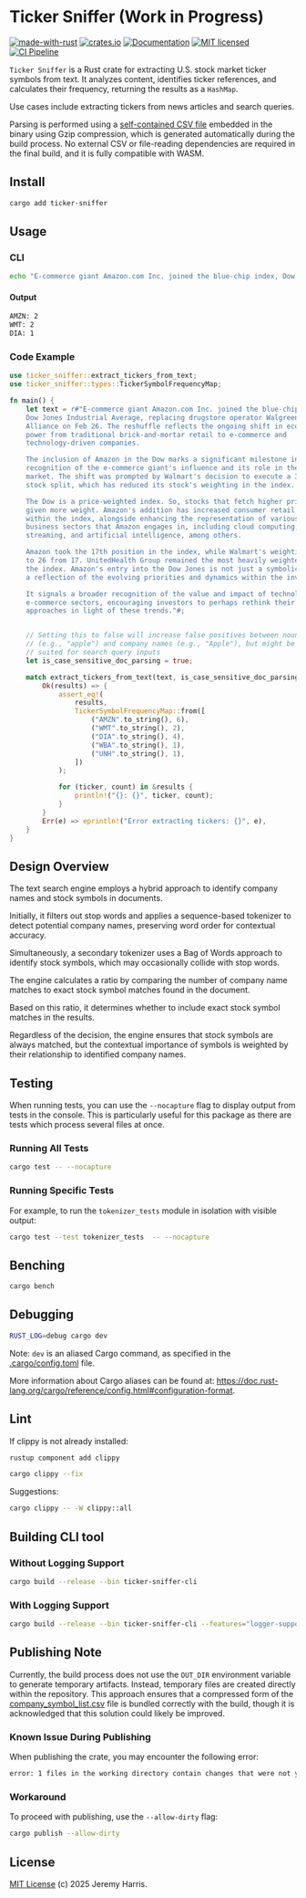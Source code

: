 # Ticker Sniffer (Work in Progress)

[![made-with-rust][rust-logo]][rust-src-page]
[![crates.io][crates-badge]][crates-page]
[![Documentation][docs-badge]][docs-page]
[![MIT licensed][license-badge]][license-page]
[![CI Pipeline][ci-badge]][ci-page]

`Ticker Sniffer` is a Rust crate for extracting U.S. stock market ticker symbols from text. It analyzes content, identifies ticker references, and calculates their frequency, returning the results as a `HashMap`.

Use cases include extracting tickers from news articles and search queries.

Parsing is performed using a [self-contained CSV file](data) embedded in the binary using Gzip compression, which is generated automatically during the build process. No external CSV or file-reading dependencies are required in the final build, and it is fully compatible with WASM.

## Install

```bash
cargo add ticker-sniffer
```

## Usage

### CLI

```bash
echo "E-commerce giant Amazon.com Inc. joined the blue-chip index, Dow Jones Industrial Average... Walmart, Amazon, Walmart" | RUST_LOG=debug cargo run
```

#### Output

```bash
AMZN: 2
WMT: 2
DIA: 1
```

### Code Example

```rust
use ticker_sniffer::extract_tickers_from_text;
use ticker_sniffer::types::TickerSymbolFrequencyMap;

fn main() {
    let text = r#"E-commerce giant Amazon.com Inc. joined the blue-chip index, 
    Dow Jones Industrial Average, replacing drugstore operator Walgreens Boots 
    Alliance on Feb 26. The reshuffle reflects the ongoing shift in economic 
    power from traditional brick-and-mortar retail to e-commerce and 
    technology-driven companies.

    The inclusion of Amazon in the Dow marks a significant milestone in the 
    recognition of the e-commerce giant's influence and its role in the broader 
    market. The shift was prompted by Walmart's decision to execute a 3-to-1 
    stock split, which has reduced its stock's weighting in the index.

    The Dow is a price-weighted index. So, stocks that fetch higher prices are 
    given more weight. Amazon's addition has increased consumer retail exposure 
    within the index, alongside enhancing the representation of various other 
    business sectors that Amazon engages in, including cloud computing, digital 
    streaming, and artificial intelligence, among others.

    Amazon took the 17th position in the index, while Walmart's weighting dropped 
    to 26 from 17. UnitedHealth Group remained the most heavily weighted stock in 
    the index. Amazon's entry into the Dow Jones is not just a symbolic change but 
    a reflection of the evolving priorities and dynamics within the investment world.

    It signals a broader recognition of the value and impact of technology and 
    e-commerce sectors, encouraging investors to perhaps rethink their investment 
    approaches in light of these trends."#;


    // Setting this to false will increase false positives between nouns 
    // (e.g., "apple") and company names (e.g., "Apple"), but might be better 
    // suited for search query inputs
    let is_case_sensitive_doc_parsing = true;

    match extract_tickers_from_text(text, is_case_sensitive_doc_parsing) {
        Ok(results) => {
            assert_eq!(
                results,
                TickerSymbolFrequencyMap::from([
                    ("AMZN".to_string(), 6),
                    ("WMT".to_string(), 2),
                    ("DIA".to_string(), 4),
                    ("WBA".to_string(), 1),
                    ("UNH".to_string(), 1),
                ])
            );

            for (ticker, count) in &results {
                println!("{}: {}", ticker, count);
            }
        }
        Err(e) => eprintln!("Error extracting tickers: {}", e),
    }
}
```

## Design Overview

The text search engine employs a hybrid approach to identify company names and stock symbols in documents.

Initially, it filters out stop words and applies a sequence-based tokenizer to detect potential company names, preserving word order for contextual accuracy.

Simultaneously, a secondary tokenizer uses a Bag of Words approach to identify stock symbols, which may occasionally collide with stop words.

The engine calculates a ratio by comparing the number of company name matches to exact stock symbol matches found in the document.

Based on this ratio, it determines whether to include exact stock symbol matches in the results.

Regardless of the decision, the engine ensures that stock symbols are always matched, but the contextual importance of symbols is weighted by their relationship to identified company names.



## Testing

When running tests, you can use the `--nocapture` flag to display output from tests in the console. This is particularly useful for this package as there are tests which process several files at once.

### Running All Tests

```bash
cargo test -- --nocapture
```

### Running Specific Tests

For example, to run the `tokenizer_tests` module in isolation with visible output:

```bash
cargo test --test tokenizer_tests  -- --nocapture
```

## Benching

```bash
cargo bench
```


## Debugging

```bash
RUST_LOG=debug cargo dev
```

Note: `dev` is an aliased Cargo command, as specified in the [.cargo/config.toml](.cargo/config.toml) file.

More information about Cargo aliases can be found at: https://doc.rust-lang.org/cargo/reference/config.html#configuration-format.

## Lint

If clippy is not already installed:

```bash
rustup component add clippy
```

```bash
cargo clippy --fix
```

Suggestions:

```bash
cargo clippy -- -W clippy::all
```

## Building CLI tool

### Without Logging Support

```bash
cargo build --release --bin ticker-sniffer-cli
```

### With Logging Support

```bash
cargo build --release --bin ticker-sniffer-cli --features="logger-support"
```

## Publishing Note

Currently, the build process does not use the `OUT_DIR` environment variable to generate temporary artifacts. Instead, temporary files are created directly within the repository. This approach ensures that a compressed form of the [company_symbol_list.csv](data/company_symbol_list.csv) file is bundled correctly with the build, though it is acknowledged that this solution could likely be improved.

### Known Issue During Publishing

When publishing the crate, you may encounter the following error:

```bash
error: 1 files in the working directory contain changes that were not yet committed into git:
```

### Workaround

To proceed with publishing, use the `--allow-dirty` flag:

```bash
cargo publish --allow-dirty
```

## License

[MIT License](LICENSE) (c) 2025 Jeremy Harris.

[rust-src-page]: https://www.rust-lang.org/
[rust-logo]: https://img.shields.io/badge/Made%20with-Rust-black?&logo=Rust

[crates-page]: https://crates.io/crates/ticker-sniffer
[crates-badge]: https://img.shields.io/crates/v/ticker-sniffer.svg

[docs-page]: https://docs.rs/ticker-sniffer
[docs-badge]: https://docs.rs/ticker-sniffer/badge.svg

[license-page]: ./LICENSE
[license-badge]: https://img.shields.io/badge/license-MIT-blue.svg

[ci-page]: https://github.com/jzombie/rust-ticker-sniffer/actions/workflows/ci.yml
[ci-badge]: https://github.com/jzombie/rust-ticker-sniffer/actions/workflows/ci.yml/badge.svg
